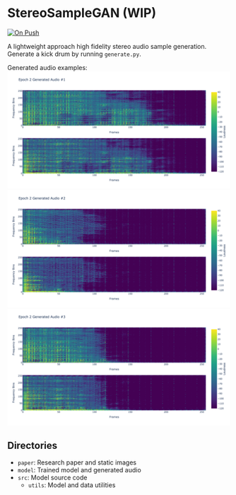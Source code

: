 # StereoSampleGAN (WIP)

[![On Push](https://github.com/shuklabhay/deep-convolution-audio-generation/actions/workflows/push.yml/badge.svg)](https://github.com/shuklabhay/deep-convolution-audio-generation/actions/workflows/push.yml/badge.svg)

A lightweight approach high fidelity stereo audio sample generation. Generate a kick drum by running `generate.py`.

Generated audio examples:
![Audio Example 1](paper/static/generated_audio_example_1.png)
![Audio Example 2](paper/static/generated_audio_example_2.png)
![Audio Example 3](paper/static/generated_audio_example_3.png)

## Directories

- `paper`: Research paper and static images
- `model`: Trained model and generated audio
- `src`: Model source code
  - `utils`: Model and data utilities
